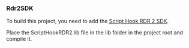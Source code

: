 ### Rdr2SDK

To build this project, you need to add the [Script Hook RDR 2 SDK](http://www.dev-c.com/rdr2/scripthookrdr2/).

Place the ScriptHookRDR2.lib file in the lib folder in the project root and compile it.